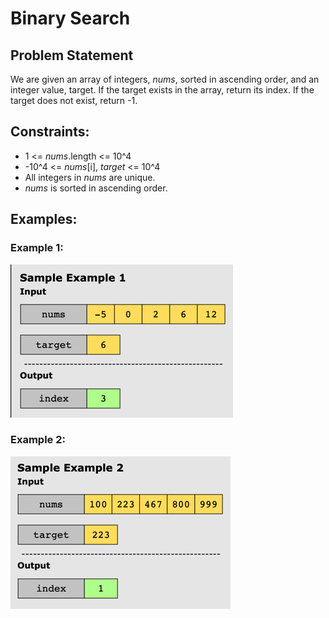 # Binary Search

## Problem Statement

We are given an array of integers, _nums_, sorted in ascending order, and an integer value, target. If the target exists
in the array, return its index. If the target does not exist, return -1.

## Constraints:

* 1 <= _nums_.length <= 10^4
* -10^4 <= _nums_[i], _target_ <= 10^4
* All integers in _nums_ are unique.
* _nums_ is sorted in ascending order.

## Examples:

### Example 1:

![img.png](img.png)

### Example 2:

![img_1.png](img_1.png)
